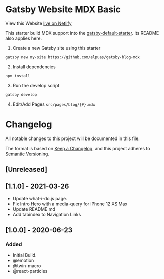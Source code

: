 # Gatsby Website MDX Basic

View this Website [live on Netlify](https://elpuas.com/)

This starter build MDX support into the
[gatsby-default-starter](https://github.com/gatsbyjs/gatsby-starter-default). Its
README also applies here.

1. Create a new Gatsby site using this starter

```sh
gatsby new my-site https://github.com/elpuas/gatsby-blog-mdx
```

2. Install dependencies

```sh
npm install
```

3. Run the develop script

```sh
gatsby develop
```

4. Edit/Add Pages  `src/pages/blog/{#}.mdx`

# Changelog
All notable changes to this project will be documented in this file.

The format is based on [Keep a Changelog](https://keepachangelog.com/en/1.0.0/),
and this project adheres to [Semantic Versioning](https://semver.org/spec/v2.0.0.html).

## [Unreleased]

## [1.1.0] - 2021-03-26

- Update what-i-do.js page.
- Fix Intro Hero with a media-query for iPhone 12 XS Max
- Update README.md
- Add tabindex to Navigation Links

## [1.0.0] - 2020-06-23
### Added

- Initial Build.
- @emotion
- @twin-macro
- @react-particles


